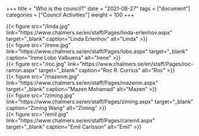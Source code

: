 +++
title =  "Who is the council?"
date = "2021-08-27"
tags = ["document"]
categories = ["Council Activities"]
weight = 100
+++


<div class="row" id="council-member-pictures">
	<div class="col-sm-4 col-xs-6">
		{{< figure src="/linda.jpg" link="https://www.chalmers.se/en/staff/Pages/linda-erlenhov.aspx" target="_blank" caption="Linda Erlenhov" alt="Linda" >}}
	</div>
	<div class="col-sm-4 col-xs-6">
		{{< figure src="/irene.jpg" link="https://www.chalmers.se/en/staff/Pages/lobo.aspx" target="_blank" caption="Irene Lobo Valbuena" alt="Irene" >}}
	</div>
	<div class="col-sm-4 col-xs-6">
		{{< figure src="/roc.jpg" link="https://www.chalmers.se/en/staff/Pages/roc-ramon.aspx" target="_blank" caption="Roc R. Currius" alt="Roc" >}}
	</div>
	<div class="col-sm-4 col-xs-6">
		{{< figure src="/mazenm.jpg" link="https://www.chalmers.se/en/staff/Pages/mazenm.aspx" target="_blank" caption="Mazen Mohamad" alt="Mazen" >}}
	</div>
	<div class="col-sm-4 col-xs-6">
		{{< figure src="/ziming.jpg" link="https://www.chalmers.se/en/staff/Pages/ziming.aspx" target="_blank" caption="Ziming Wang" alt="Ziming" >}}
	</div>
	<div class="col-sm-4 col-xs-6">
		{{< figure src="/emil.jpg" link="https://www.chalmers.se/en/staff/Pages/caremil.aspx" target="_blank" caption="Emil Carlsson" alt="Emil" >}}
	</div>
</div>
